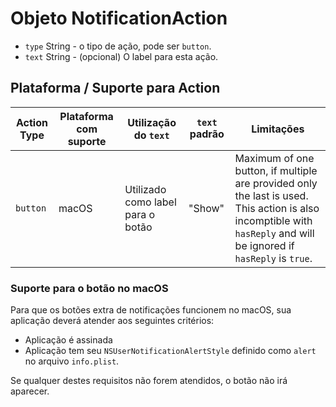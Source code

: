 # Objeto NotificationAction

* `type` String - o tipo de ação, pode ser `button`.
* `text` String - (opcional) O label para esta ação.

## Plataforma / Suporte para Action

| Action Type | Plataforma com suporte | Utilização do `text`              | `text` padrão | Limitações                                                                                                                                                          |
| ----------- | ---------------------- | --------------------------------- | ------------- | ------------------------------------------------------------------------------------------------------------------------------------------------------------------- |
| `button`    | macOS                  | Utilizado como label para o botão | "Show"        | Maximum of one button, if multiple are provided only the last is used. This action is also incomptible with `hasReply` and will be ignored if `hasReply` is `true`. |

### Suporte para o botão no macOS

Para que os botões extra de notificações funcionem no macOS, sua aplicação deverá atender aos seguintes critérios:

* Aplicação é assinada
* Aplicação tem seu `NSUserNotificationAlertStyle` definido como `alert` no arquivo `info.plist`.

Se qualquer destes requisitos não forem atendidos, o botão não irá aparecer.